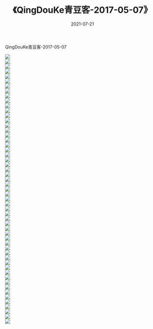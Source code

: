 ﻿---
layout: post
title:  《QingDouKe青豆客-2017-05-07》
date:   2021-07-21
img: http://img.660000.xyz/Sharelink/网络美图/2021/QingDouKe青豆客-2017-05-07/000.jpg
categories: [美女, 清纯, 唯美]
---

QingDouKe青豆客-2017-05-07

  ![](http://img.660000.xyz/Sharelink/网络美图/2021/QingDouKe青豆客-2017-05-07/001.jpg) <br> ![](http://img.660000.xyz/Sharelink/网络美图/2021/QingDouKe青豆客-2017-05-07/002.jpg) <br> ![](http://img.660000.xyz/Sharelink/网络美图/2021/QingDouKe青豆客-2017-05-07/003.jpg) <br> ![](http://img.660000.xyz/Sharelink/网络美图/2021/QingDouKe青豆客-2017-05-07/004.jpg) <br> ![](http://img.660000.xyz/Sharelink/网络美图/2021/QingDouKe青豆客-2017-05-07/005.jpg) <br> ![](http://img.660000.xyz/Sharelink/网络美图/2021/QingDouKe青豆客-2017-05-07/006.jpg) <br> ![](http://img.660000.xyz/Sharelink/网络美图/2021/QingDouKe青豆客-2017-05-07/007.jpg) <br> ![](http://img.660000.xyz/Sharelink/网络美图/2021/QingDouKe青豆客-2017-05-07/008.jpg) <br> ![](http://img.660000.xyz/Sharelink/网络美图/2021/QingDouKe青豆客-2017-05-07/009.jpg) <br> ![](http://img.660000.xyz/Sharelink/网络美图/2021/QingDouKe青豆客-2017-05-07/010.jpg) <br> ![](http://img.660000.xyz/Sharelink/网络美图/2021/QingDouKe青豆客-2017-05-07/011.jpg) <br> ![](http://img.660000.xyz/Sharelink/网络美图/2021/QingDouKe青豆客-2017-05-07/012.jpg) <br> ![](http://img.660000.xyz/Sharelink/网络美图/2021/QingDouKe青豆客-2017-05-07/013.jpg) <br> ![](http://img.660000.xyz/Sharelink/网络美图/2021/QingDouKe青豆客-2017-05-07/014.jpg) <br> ![](http://img.660000.xyz/Sharelink/网络美图/2021/QingDouKe青豆客-2017-05-07/015.jpg) <br> ![](http://img.660000.xyz/Sharelink/网络美图/2021/QingDouKe青豆客-2017-05-07/016.jpg) <br> ![](http://img.660000.xyz/Sharelink/网络美图/2021/QingDouKe青豆客-2017-05-07/017.jpg) <br> ![](http://img.660000.xyz/Sharelink/网络美图/2021/QingDouKe青豆客-2017-05-07/018.jpg) <br> ![](http://img.660000.xyz/Sharelink/网络美图/2021/QingDouKe青豆客-2017-05-07/019.jpg) <br> ![](http://img.660000.xyz/Sharelink/网络美图/2021/QingDouKe青豆客-2017-05-07/020.jpg) <br> ![](http://img.660000.xyz/Sharelink/网络美图/2021/QingDouKe青豆客-2017-05-07/021.jpg) <br> ![](http://img.660000.xyz/Sharelink/网络美图/2021/QingDouKe青豆客-2017-05-07/022.jpg) <br> ![](http://img.660000.xyz/Sharelink/网络美图/2021/QingDouKe青豆客-2017-05-07/023.jpg) <br> ![](http://img.660000.xyz/Sharelink/网络美图/2021/QingDouKe青豆客-2017-05-07/024.jpg) <br> ![](http://img.660000.xyz/Sharelink/网络美图/2021/QingDouKe青豆客-2017-05-07/025.jpg) <br> ![](http://img.660000.xyz/Sharelink/网络美图/2021/QingDouKe青豆客-2017-05-07/026.jpg) <br> ![](http://img.660000.xyz/Sharelink/网络美图/2021/QingDouKe青豆客-2017-05-07/027.jpg) <br> ![](http://img.660000.xyz/Sharelink/网络美图/2021/QingDouKe青豆客-2017-05-07/028.jpg) <br> ![](http://img.660000.xyz/Sharelink/网络美图/2021/QingDouKe青豆客-2017-05-07/029.jpg) <br> ![](http://img.660000.xyz/Sharelink/网络美图/2021/QingDouKe青豆客-2017-05-07/030.jpg) <br> ![](http://img.660000.xyz/Sharelink/网络美图/2021/QingDouKe青豆客-2017-05-07/031.jpg) <br> ![](http://img.660000.xyz/Sharelink/网络美图/2021/QingDouKe青豆客-2017-05-07/032.jpg) <br> ![](http://img.660000.xyz/Sharelink/网络美图/2021/QingDouKe青豆客-2017-05-07/033.jpg) <br> ![](http://img.660000.xyz/Sharelink/网络美图/2021/QingDouKe青豆客-2017-05-07/034.jpg) <br> ![](http://img.660000.xyz/Sharelink/网络美图/2021/QingDouKe青豆客-2017-05-07/035.jpg) <br> ![](http://img.660000.xyz/Sharelink/网络美图/2021/QingDouKe青豆客-2017-05-07/036.jpg) <br> ![](http://img.660000.xyz/Sharelink/网络美图/2021/QingDouKe青豆客-2017-05-07/037.jpg) <br> ![](http://img.660000.xyz/Sharelink/网络美图/2021/QingDouKe青豆客-2017-05-07/038.jpg) <br> ![](http://img.660000.xyz/Sharelink/网络美图/2021/QingDouKe青豆客-2017-05-07/039.jpg) <br> ![](http://img.660000.xyz/Sharelink/网络美图/2021/QingDouKe青豆客-2017-05-07/040.jpg) <br> ![](http://img.660000.xyz/Sharelink/网络美图/2021/QingDouKe青豆客-2017-05-07/041.jpg) <br> ![](http://img.660000.xyz/Sharelink/网络美图/2021/QingDouKe青豆客-2017-05-07/042.jpg) <br> ![](http://img.660000.xyz/Sharelink/网络美图/2021/QingDouKe青豆客-2017-05-07/043.jpg) <br> ![](http://img.660000.xyz/Sharelink/网络美图/2021/QingDouKe青豆客-2017-05-07/044.jpg) <br> ![](http://img.660000.xyz/Sharelink/网络美图/2021/QingDouKe青豆客-2017-05-07/045.jpg) <br> ![](http://img.660000.xyz/Sharelink/网络美图/2021/QingDouKe青豆客-2017-05-07/046.jpg) <br> ![](http://img.660000.xyz/Sharelink/网络美图/2021/QingDouKe青豆客-2017-05-07/047.jpg) <br> ![](http://img.660000.xyz/Sharelink/网络美图/2021/QingDouKe青豆客-2017-05-07/048.jpg) <br> ![](http://img.660000.xyz/Sharelink/网络美图/2021/QingDouKe青豆客-2017-05-07/049.jpg) <br> ![](http://img.660000.xyz/Sharelink/网络美图/2021/QingDouKe青豆客-2017-05-07/050.jpg) <br> ![](http://img.660000.xyz/Sharelink/网络美图/2021/QingDouKe青豆客-2017-05-07/051.jpg) <br> ![](http://img.660000.xyz/Sharelink/网络美图/2021/QingDouKe青豆客-2017-05-07/052.jpg) <br> ![](http://img.660000.xyz/Sharelink/网络美图/2021/QingDouKe青豆客-2017-05-07/053.jpg) <br> ![](http://img.660000.xyz/Sharelink/网络美图/2021/QingDouKe青豆客-2017-05-07/054.jpg) <br> ![](http://img.660000.xyz/Sharelink/网络美图/2021/QingDouKe青豆客-2017-05-07/055.jpg) <br>